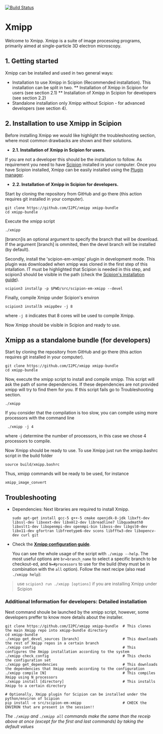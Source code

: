[![Build Status](https://travis-ci.com/I2PC/xmipp.svg?branch=devel)](https://travis-ci.com/I2PC/xmipp)
<!---  [![Quality Gate](https://sonarcloud.io/api/project_badges/measure?project=Xmipp&metric=alert_status)](https://sonarcloud.io/dashboard?id=Xmipp)
[![Technical debt](https://sonarcloud.io/api/project_badges/measure?project=Xmipp&metric=sqale_index)](https://sonarcloud.io/component_measures?id=Xmipp&metric=sqale_index)
[![Bugs](https://sonarcloud.io/api/project_badges/measure?project=Xmipp&metric=bugs)](https://sonarcloud.io/project/issues?id=Xmipp&resolved=false&types=BUG)
--->
# Xmipp

Welcome to Xmipp. Xmipp is a suite of image processing programs, primarily aimed at single-particle 3D electron microscopy.


## 1. Getting started
Xmipp can be installed and used in two general ways:
* Installation to use Xmipp in Scipion (Recommended installation). This installation can be split in two.
** Installation of Xmipp in Scipion for users (see section 2.1)
** Installation of Xmipp in Scipion for developers (see section 2.2)
* Standalone installation only Xmipp without Scipion - for advanced developers (see section 4). 

## 2.  Installation to use Xmipp in Scipion

Before installing Xmipp we would like highlight the troubleshooting section, where most common drawbacks are shown and their solutions.

*  **2.1. Installation of Xmipp in Scipion for users.**

If you are not a developer this should be the installation to follow. As requirement you need to have [Scipion](https://scipion-em.github.io/docs/docs/scipion-modes/how-to-install.html) installed in your computer. Once you have Scipion installed, Xmipp can be easily installed using the [Plugin manager](https://scipion-em.github.io/docs/docs/user/plugin-manager.html).


*  **2.2.  Installation of Xmipp in Scipion for developers.**

Start by cloning the repository from GitHub and go there (this action requires git installed in your computer).
```
git clone https://github.com/I2PC/xmipp xmipp-bundle
cd xmipp-bundle
```
Execute the xmipp script
  ```
  ./xmipp
  ```
  [brancn]is an optional argument to specify the branch that will be download. If the argument [branch] is ommited, then the devel branch will be installed (by default).
  
  Secondly, install the 'scipion-em-xmipp' plugin in development mode. This plugin was downloaded when xmipp was cloned in the first step of this intallation. IT must be highlighted that Scipion is needed in this step, and scipion3 should be visible in the path (check the [Scipion's installation guide](https://scipion-em.github.io/docs/docs/scipion-modes/how-to-install.html#launching-scipion3)).
  ```
  scipion3 installp -p $PWD/src/scipion-em-xmipp --devel
  ```
  
  Finally, compile Xmipp under Scipion's environ
  ```
  scipion3 installb xmippDev -j 8
  ```
  where `-j 8` indicates that 8 cores will be used to compile Xmipp.
  
  Now Xmipp should be visible in Scipion and ready to use.
  

## Xmipp as a standalone bundle (for developers)

Start by cloning the repository from GitHub and go there (this action requires git installed in your computer).
```
git clone https://github.com/I2PC/xmipp xmipp-bundle
cd xmipp-bundle
```
Now, execute the xmipp script to install and compile xmipp. This script will ask the path of some dependencies. If these dependencies are not provided xmipp will try to find them for you. If this script fails go to Troubleshooting section.
  ```
  ./xmipp
  ```
 If you consider that the compilation is too slow, you can compile using more processors with the command line
 ```
  ./xmipp -j 4
  ```
where -j determine the number of processors, in this case we chose 4 processors to compile.
  
  Now Xmipp should be ready to use. To use Xmipp just run the xmipp.bashrc script in the build folder
  
 ```
 source build/xmipp.bashrc
 ```
 Thus, xmipp commands will be ready to be used, for instance
 
 ```
 xmipp_image_convert
 ```


## Troubleshooting

* Dependencies: Next libraries are required to install Xmipp.

  ```
  sudo apt-get install gcc-5 g++-5 cmake openjdk-8-jdk libxft-dev libssl-dev libxext-dev libxml2-dev libreadline7 libquadmath0 libxslt1-dev libopenmpi-dev openmpi-bin libxss-dev libgsl0-dev libx11-dev gfortran libfreetype6-dev scons libfftw3-dev libopencv-dev curl git
  ```

* Check the [**Xmipp configuration guide**](https://github.com/I2PC/xmipp/wiki/Xmipp-configuration-(version-20.07)). 


  You can see the whole usage of the script with `./xmipp --help`. The most useful options are `br=branch_name` to select a specific branch to be checkout-ed, and `N=#processors` to use for the build (they must be in combination with the `all` option). Follow the next recipe (also read `./xmipp help`):
> use `scipion3 run ./xmipp [options]` if you are installing Xmipp under Scipion



### Additional Information for developers: Detailed installation

Next command shoule be launched by the xmipp script, however, some developers preffer to know more details about the installer.
```
git clone https://github.com/I2PC/xmipp xmipp-bundle  # This clones the main Xmipp repo into xmipp-bundle directory
cd xmipp-bundle
./xmipp get_devel_sources [branch]                    # This downloads the rest of Xmipp repos in a certain branch
./xmipp config                                        # This configures the Xmipp installation according to the system
./xmipp check_config                                  # This checks the configuration set
./xmipp get_dependencies                              # This downloads the dependencies that Xmipp needs according to the configuration
./xmipp compile [N]                                   # This compiles Xmipp using N processors
./xmipp install [directory]                           # This installs Xmipp to a certain directory

# Optionally, Xmipp plugin for Scipion can be installed under the python/environ of Scipion
pip install -e src/scipion-em-xmipp                   # CHECK the ENVIRON that are present in the session!!
```

_The `./xmipp` and `./xmipp all` commands make the same than the receip above at once (except for the first and last commands) by taking the default values_




